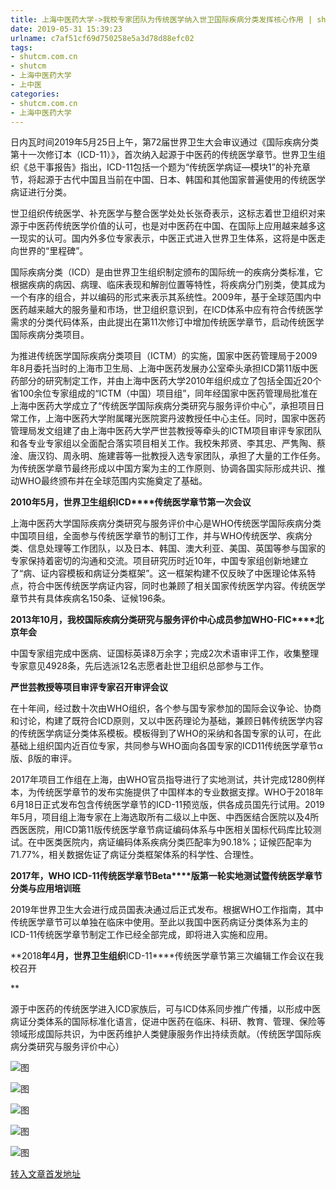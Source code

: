 ```yaml
---
title: 上海中医药大学->我校专家团队为传统医学纳入世卫国际疾病分类发挥核心作用 | shutcm.com.cn
date: 2019-05-31 15:39:23
urlname: c7af51cf69d750258e5a3d78d88efc02
tags: 
- shutcm.com.cn
- shutcm
- 上海中医药大学
- 上中医
categories:
- shutcm.com.cn
- 上海中医药大学
---
```



日内瓦时间2019年5月25日上午，第72届世界卫生大会审议通过《国际疾病分类第十一次修订本（ICD-11）》，首次纳入起源于中医药的传统医学章节。世界卫生组织《总干事报告》指出，ICD-11包括一个题为“传统医学病证—模块1”的补充章节，将起源于古代中国且当前在中国、日本、韩国和其他国家普遍使用的传统医学病证进行分类。

世卫组织传统医学、补充医学与整合医学处处长张奇表示，这标志着世卫组织对来源于中医药传统医学价值的认可，也是对中医药在中国、在国际上应用越来越多这一现实的认可。国内外多位专家表示，中医正式进入世界卫生体系，这将是中医走向世界的“里程碑”。

国际疾病分类（ICD）是由世界卫生组织制定颁布的国际统一的疾病分类标准，它根据疾病的病因、病理、临床表现和解剖位置等特性，将疾病分门别类，使其成为一个有序的组合，并以编码的形式来表示其系统性。2009年，基于全球范围内中医药越来越大的服务量和市场，世卫组织意识到，在ICD体系中应有符合传统医学需求的分类代码体系，由此提出在第11次修订中增加传统医学章节，启动传统医学国际疾病分类项目。

为推进传统医学国际疾病分类项目（ICTM）的实施，国家中医药管理局于2009年8月委托当时的上海市卫生局、上海中医药发展办公室牵头承担ICD第11版中医药部分的研究制定工作，并由上海中医药大学2010年组织成立了包括全国近20个省100余位专家组成的“ICTM（中国）项目组”，同年经国家中医药管理局批准在上海中医药大学成立了“传统医学国际疾病分类研究与服务评价中心”，承担项目日常工作，上海中医药大学附属曙光医院窦丹波教授任中心主任。同时，国家中医药管理局发文组建了由上海中医药大学严世芸教授等牵头的ICTM项目审评专家团队和各专业专家组以全面配合落实项目相关工作。我校朱邦贤、李其忠、严隽陶、蔡淦、唐汉钧、周永明、施建蓉等一批教授入选专家团队，承担了大量的工作任务。为传统医学章节最终形成以中国方案为主的工作原则、协调各国实际形成共识、推动WHO最终颁布并在全球范围内实施奠定了基础。

**2010****年****5****月，世界卫生组织****ICD****传统医学章节第一次会议**

上海中医药大学国际疾病分类研究与服务评价中心是WHO传统医学国际疾病分类中国项目组，全面参与传统医学章节的制订工作，并与WHO传统医学、疾病分类、信息处理等工作团队，以及日本、韩国、澳大利亚、美国、英国等参与国家的专家保持着密切的沟通和交流。项目研究历时近10年，中国专家组创新地建立了“病、证内容模板和病证分类框架”。这一框架构建不仅反映了中医理论体系特点，符合中医传统医学病证内容，同时也兼顾了相关国家传统医学内容。传统医学章节共有具体疾病名150条、证候196条。 

**2013****年****10****月，我校国际疾病分类研究与服务评价中心成员参加****WHO-FIC****北京年会**

中国专家组完成中医病、证国标英译8万余字；完成2次术语审评工作，收集整理专家意见4928条，先后选派12名志愿者赴世卫组织总部参与工作。

**严世芸教授等项目审评专家召开审评会议**

在十年间，经过数十次由WHO组织，各个参与国专家参加的国际会议争论、协商和讨论，构建了既符合ICD原则，又以中医药理论为基础，兼顾日韩传统医学内容的传统医学病证分类体系模板。模板得到了WHO的采纳和各国专家的认可，在此基础上组织国内近百位专家，共同参与WHO面向各国专家的ICD11传统医学章节α版、β版的审评。

2017年项目工作组在上海，由WHO官员指导进行了实地测试，共计完成1280例样本，为传统医学章节的发布实施提供了中国样本的专业数据支撑。WHO于2018年6月18日正式发布包含传统医学章节的ICD-11预览版，供各成员国先行试用。2019年5月，项目组上海专家在上海选取所有二级以上中医、中西医结合医院以及4所西医医院，用ICD第11版传统医学章节病证编码体系与中医相关国标代码库比较测试。在中医类医院内，病证编码体系疾病分类匹配率为90.18%；证候匹配率为71.77%，相关数据佐证了病证分类框架体系的科学性、合理性。

**2017****年，****WHO ICD-11****传统医学章节****Beta****版第一轮实地测试暨传统医学章节分类与应用培训班**

2019年世界卫生大会进行成员国表决通过后正式发布。根据WHO工作指南，其中传统医学章节可以单独在临床中使用。至此以我国中医药病证分类体系为主的ICD-11传统医学章节制定工作已经全部完成，即将进入实施和应用。

**2018****年****4****月，世界卫生组织****ICD-11****传统医学章节第三次编辑工作会议在我校召开

**

源于中医药的传统医学进入ICD家族后，可与ICD体系同步推广传播，以形成中医病证分类体系的国际标准化语言，促进中医药在临床、科研、教育、管理、保险等领域形成国际共识，为中医药维护人类健康服务作出持续贡献。（传统医学国际疾病分类研究与服务评价中心）



![图](https://www.shutcm.edu.cn/_upload/article/images/6a/c4/664834304613be544378a1165db0/f44810eb-e574-4f5b-96ea-874b59256b1e.jpg)

![图](https://www.shutcm.edu.cn/_upload/article/images/6a/c4/664834304613be544378a1165db0/899a76b7-a374-4b91-8121-88d3eef9d386.jpg)

![图](https://www.shutcm.edu.cn/_upload/article/images/6a/c4/664834304613be544378a1165db0/24d5848c-b6bc-47b7-b284-26d9d4cf16ad.jpg)

![图](https://www.shutcm.edu.cn/_upload/article/images/6a/c4/664834304613be544378a1165db0/2b31d424-199a-4eca-9afa-e8242fc74c81.jpg)

![图](https://www.shutcm.edu.cn/_upload/article/images/6a/c4/664834304613be544378a1165db0/1ce6c5c5-7b10-4943-9e71-195387a1afac.jpg)

[转入文章首发地址](https://www.shutcm.edu.cn/2019/0531/c221a104925/page.htm)